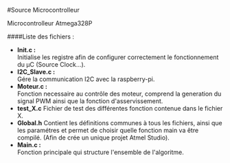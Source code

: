 #Source Microcontrolleur

Microcontrolleur Atmega328P

####Liste des fichiers :
  * **Init.c :**  
    Initialise les registre afin de configurer correctement le fonctionnement du µC (Source Clock...).    
  * **I2C_Slave.c :**  
    Gére la communication I2C avec la raspberry-pi.  
  * **Moteur.c :**  
    Fonction necessaire au contrôle des moteur, comprend la generation du signal PWM ainsi que la fonction d'asservissement.
  * **test_X.c**
    Fichier de test des différentes fonction contenue dans le fichier X.
  * **Global.h**
    Contient les définitions communes à tous les fichiers, ainsi que les paramétres et permet de choisir quelle fonction main va être compilé. (Afin de crée un unique projet Atmel Studio). 
  * **Main.c :**  
    Fonction principale qui structure l'ensemble de l'algoritme.
